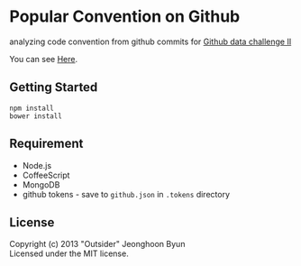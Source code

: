 # Popular Convention on Github

analyzing code convention from github commits for [Github data challenge II](https://github.com/blog/1450-the-github-data-challenge-ii)

You can see [Here](http://sideeffect.kr/popularconvention/).

## Getting Started

    npm install
    bower install

## Requirement
* Node.js
* CoffeeScript
* MongoDB
* github tokens - save to `github.json` in `.tokens` directory

## License
Copyright (c) 2013 "Outsider" Jeonghoon Byun  
Licensed under the MIT license.
